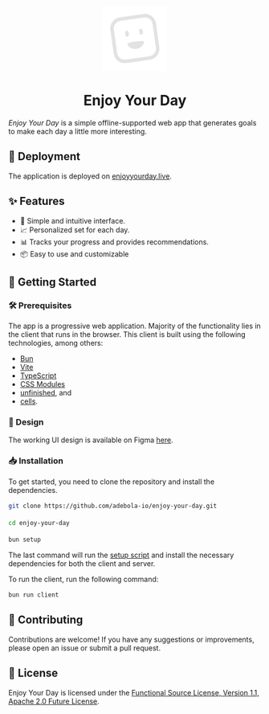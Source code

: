 <p align="center">
    <img src="assets/icon-gray.svg" width="128" height="128" alt="Icon of Enjoy Your Day, a square white outline with dot-circled eyes and a smiley face, slightly tilted to the right.">
</p>

<p align="center">
    <h1 align="center">Enjoy Your Day</h1>
</p>

_Enjoy Your Day_ is a simple offline-supported web app that generates goals to make each day a little more interesting.

## 🚀 Deployment

The application is deployed on [enjoyyourday.live](https://enjoyyourday.live).

## ✨ Features

- 📝 Simple and intuitive interface.
- 📈 Personalized set for each day.
- 📊 Tracks your progress and provides recommendations.
- 📦 Easy to use and customizable

## 🏁 Getting Started

### 🛠️ Prerequisites

The app is a progressive web application. Majority of the functionality lies in the client that runs in the browser. This client is built using the following technologies, among others:

- [Bun](https://bun.sh/)
- [Vite](https://vitejs.dev/)
- [TypeScript](https://www.typescriptlang.org/)
- [CSS Modules](https://github.com/css-modules/css-modules)
- [unfinished](https://github.com/adebola-io/unfinished), and
- [cells](https://github.com/adebola-io/cells).

### 🎨 Design

The working UI design is available on Figma [here](https://www.figma.com/design/ANBzTQord4FWzzxzsMzz61/Enjoy-Your-Day?node-id=16-52&t=NpdQhq0snsail8Y7-1).

### 📥 Installation

To get started, you need to clone the repository and install the dependencies.

```sh
git clone https://github.com/adebola-io/enjoy-your-day.git

cd enjoy-your-day

bun setup
```

The last command will run the [setup script](./setup/onboarding.sh) and install the necessary dependencies for both the client and server.

To run the client, run the following command:

```sh
bun run client
```

## 🤝 Contributing

Contributions are welcome! If you have any suggestions or improvements, please open an issue or submit a pull request.

## 📄 License

Enjoy Your Day is licensed under the [Functional Source License, Version 1.1, Apache 2.0 Future License](LICENSE.md).
